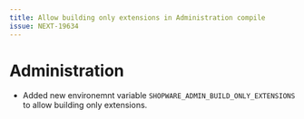 ```yaml
---
title: Allow building only extensions in Administration compile
issue: NEXT-19634
---
```


# Administration

* Added new environemnt variable `SHOPWARE_ADMIN_BUILD_ONLY_EXTENSIONS` to allow building only extensions.

